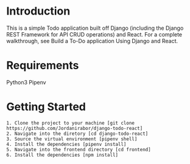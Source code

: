 # Introduction
This is a simple Todo application built off Django (including the Django REST Framework for API CRUD operations) and React. For a complete walkthrough, see Build a To-Do application Using Django and React.

# Requirements
Python3
Pipenv

# Getting Started

    1. Clone the project to your machine [git clone https://github.com/Jordanirabor/django-todo-react]
    2. Navigate into the diretory [cd django-todo-react]
    3. Source the virtual environment [pipenv shell]
    4. Install the dependencies [pipenv install]
    5. Navigate into the frontend directory [cd frontend]
    6. Install the dependencies [npm install]
